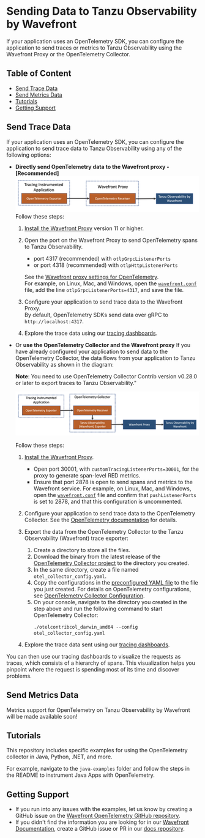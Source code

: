 # Sending Data to Tanzu Observability by Wavefront

If your application uses an OpenTelemetry SDK, you can configure the application to send traces or metrics to Tanzu Observability using the Wavefront Proxy or the OpenTelemetry Collector.

## Table of Content

* [Send Trace Data](#send-trace-data)
* [Send Metrics Data](#send-metrics-data)
* [Tutorials](#tutorials)
* [Getting Support](#getting-support)
<!-- * [License](#license) Add this before getting started-->

## Send Trace Data
If your application uses an OpenTelemetry SDK, you can configure the application to send trace data to Tanzu Observability using any of the following options:

* **Directly send OpenTelemetry data to the Wavefront proxy - [Recommended]**
  <img src="images/opentelemetry_proxy_tracing.png" alt="A data flow diagram that shows how the data flows from your application to the proxy, and then to Tanzu Observability" style="width:750px;"/>
  Follow these steps:

    1. [Install the Wavefront Proxy](https://docs.wavefront.com/proxies_installing.html) version 11 or higher.
    1. Open the port on the Wavefront Proxy to send OpenTelemetry spans to Tanzu Observability. 
        * port 4317 (recommended) with `otlpGrpcListenerPorts` 
        * or port 4318 (recommended) with `otlpHttpListenerPorts`  
      
        See the [Wavefront proxy settings for OpenTelemetry](https://docs.wavefront.com/proxies_configuring.html#opentelemetry-proxy-properties).
        <br/>For example, on Linux, Mac, and Windows, open the [`wavefront.conf`](https://docs.wavefront.com/proxies_configuring.html#proxy-file-paths) file, add the line `otlpGrpcListenerPorts=4317`, and save the file.
    1. Configure your application to send trace data to the Wavefront Proxy. 
        <br/>By default, OpenTelemetry SDKs send data over gRPC to `http://localhost:4317`.
    1. Explore the trace data using our [tracing dashboards](https://docs.wavefront.com/tracing_basics.html#visualize-distributed-tracing-data).

* Or **use the OpenTelemetry Collector and the Wavefront proxy**
    If you have already configured your application to send data to the OpenTelemetry Collector, the data flows from your application to Tanzu Observability as shown in the diagram:

    **Note**: You need to use OpenTelemetry Collector Contrib version v0.28.0 or later to export traces to Tanzu Observability." 

    ![Shows how the data flows from your application to the OpenTelemetry Collector to Tanzu Observability](images/opentelemetry_collector_tracing.png)

    Follow these steps:

    1. [Install the Wavefront Proxy](https://docs.wavefront.com/proxies_installing.html).
          <ul>
          <li>
            Open port 30001, with <code>customTracingListenerPorts=30001</code>, for the proxy to generate span-level RED metrics.
           </li>
           <li>
             Ensure that port 2878 is open to send spans and metrics to the Wavefront service. For example, on Linux, Mac, and Windows, open the <a href="proxies_configuring.html#proxy-file-paths"><code>wavefront.conf</code></a> file and confirm that <code>pushListenerPorts</code> is set to 2878, and that this configuration is uncommented. 
           </li>
         </ul>
         
    1. Configure your application to send trace data to the OpenTelemetry Collector. See the [OpenTelemetry documentation](https://opentelemetry.io/docs/collector/) for details.
    1. Export the data from the OpenTelemetry Collector to the Tanzu Observability (Wavefront) trace exporter:
        1. Create a directory to store all the files.
        1. Download the binary from the latest release of the [OpenTelemetry Collector project](https://github.com/open-telemetry/opentelemetry-collector-contrib/releases) to the directory you created.
        1. In the same directory, create a file named `otel_collector_config.yaml`.
        1. Copy the configurations in the [preconfigured YAML file](https://github.com/wavefrontHQ/opentelemetry-examples/blob/78f43e78b292c99bf00e6294712caf4ee940fc67/doc-resources/otel_collector_config.yaml) to the file you just created. For details on OpenTelemetry configurations, see [OpenTelemetry Collector Configuration](https://opentelemetry.io/docs/collector/configuration/).
        1. On your console, navigate to the directory you created in the step above and run the following command to start OpenTelemetry Collector:
            ```
            ./otelcontribcol_darwin_amd64 --config otel_collector_config.yaml
            ```
    1. Explore the trace data sent using our [tracing dashboards](https://docs.wavefront.com/tracing_basics.html#visualize-distributed-tracing-data).


You can then use our tracing dashboards to visualize the requests as traces, which consists of a hierarchy of spans. This visualization helps you pinpoint where the request is spending most of its time and discover problems.

## Send Metrics Data

Metrics support for OpenTelemetry on Tanzu Observability by Wavefront will be made available soon!

## Tutorials

This repository includes specific examples for using the OpenTelemetry collector in Java, Python, .NET, and more. 

For example, navigate to the `java-examples` folder and follow the steps in the README to instrument Java Apps with OpenTelemetry. 

<!-- 
## License
[Apache 2.0 License - NEEDS TO BE LINKED ONCE ADDED]()
-->

## Getting Support
* If you run into any issues with the examples, let us know by creating a GitHub issue on the [Wavefront OpenTelemetry GitHub repository](https://github.com/wavefrontHQ/opentelemetry-examples).
* If you didn't find the information you are looking for in our [Wavefront Documentation](https://docs.wavefront.com/), create a GitHub issue or PR in our [docs repository](https://github.com/wavefrontHQ/docs).
